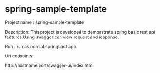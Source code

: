 # spring-sample-template


Project name : spring-sample-template

Description: This project is developed to demonstrate spring basic rest api features.Using swagger can view request and response.

Run : run as normal springboot app.

Url endpoints: 

http://hostname:port/swagger-ui/index.html
